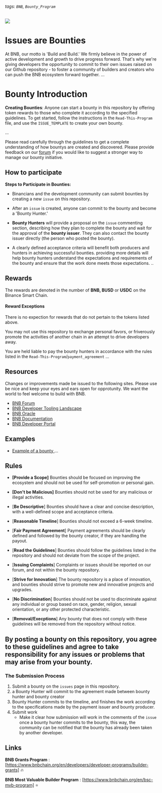 ###### tags: `BNB`, `Bounty_Program`
![](https://hackmd.io/_uploads/ByATdxWii.png)

# Issues are Bounties 
At BNB, our motto is 'Build and Build.' We firmly believe in the power of active development and growth to drive progress forward. That's why we're giving developers the opportunity to commit to their own issues raised on our Github repository - to foster a community of builders and creators who can push the BNB ecosystem forward together.
...
# Bounty Introduction
**Creating Bounties**: Anyone can start a bounty in this repository by offering token rewards to those who complete it according to the specified guidelines. To get started, follow the instructions in the `Read-This-Program` file, and use the `ISSUE_TEMPLATE` to create your own bounty.

...

Please read carefully through the guidelines to get a complete understanding of how bountys are created and discovered. Please provide feedback on our [forum](https://forum.bnbchain.org/) if you would like to suggest a stronger way to manage our bounty initiative. 
## How to participate 
**Steps to Participate in Bounties:**

- Binancians and the development community can submit bounties by creating a new `issue` on this repository.

- After an `issue` is created, anyone can commit to the bounty and become a 'Bounty Hunter.'

- **Bounty Hunters** will provide a proposal on the `issue` commenting section, describing how they plan to complete the bounty and wait for the approval of the **bounty issuer**. They can also contact the bounty issuer directly (the person who posted the bounty).

- A clearly defined acceptance criteria will benefit both producers and hunters in achieving successful bounties. providing more details will help bounty hunters understand the expectations and requirements of the bounty and ensure that the work done meets those expectations.
..
## Rewards 
The rewards are denoted in the number of **BNB, BUSD** or **USDC** on the Binance Smart Chain.

#### Reward Exceptions
There is no expection for rewards that do not pertain to the tokens listed above. 

You may not use this repository to exchange personal favors, or friverously promote the activities of another chain in an attempt to drive developers away. 

You are held liable to pay the bounty hunters in accordance with the rules listed in the `Read-This-Program`/`payment_agreement` 
...
## Resources 
Changes or improvements made be issued to the following sites. Please use be nice and keep your eyes and ears open for opprotunity. We want the world to feel welcome to build with BNB.
- [BNB Forum](https://forum.bnbchain.org/)
- [BNB Developer Tooling Landscape](https://nodereal.io/bnb-dev-tools)
- [BNB Oracle](https://oracle.binance.com/en)
- [BNB Documentation](https://docs.bnbchain.org/docs/overview)
- [BNB Developer Portal](https://bnbdev.community/library/projects)
## Examples
- [Example of a bounty ](https://github.com/DylanCkawalec/cv/issues/1)
...
## Rules
- **[Provide a Scope]** Bounties should be focused on improving the ecosystem and should not be used for self-promotion or personal gain.

- **[Don't be Malicious]** Bounties should not be used for any malicious or illegal activities.

- [**Be Descriptive**] Bounties should have a clear and concise description, with a well-defined scope and acceptance criteria.

- [**Reasonable Timeline**] Bounties should not exceed a 6-week timeline.

- [**Fair Payment Agreement**] Payment agreements should be clearly defined and followed by the bounty creator, if they are handling the payout.

- [**Read the Guidelines**] Bounties should follow the guidelines listed in the repository and should not deviate from the scope of the project.

- [**Issuing Complaints**] Complaints or issues should be reported on our forum, and not within the bounty repository.

- [**Strive for Innovation**] The bounty repository is a place of innovation, and bounties should strive to promote new and innovative projects and upgrades.

- [**No Discrimination**] Bounties should not be used to discriminate against any individual or group based on race, gender, religion, sexual orientation, or any other protected characteristic.

- [**Removal/Execptions**] Any bounty that does not comply with these guidelines will be removed from the repository without notice.
> 
**By posting a bounty on this repository, you agree to these guidelines and agree to take responsibility for any issues or problems that may arise from your bounty.**
- 
### The Submission Process
1. Submit a bounty on the `issues` page in this repository. 
2. a Bounty Hunter will commit to the agreement made between bounty hunter and bounty creator
3. Bounty Hunter commits to the timeline, and finishes the work according to the specifications made by the payment issuer and bounty producer. 
4. Submit work
    - Make it clear how submission will work in the comments of the `issue` once a bounty hunter commits to the bounty, this way, the community can be notified that the bounty has already been taken by another developer.


## Links
**BNB Grants Program** : [https://www.bnbchain.org/en/developers/developer-programs/builder-grants] 🔥
 
**BNB Most Valuable Builder Program** : [https://www.bnbchain.org/en/bsc-mvb-program] ⭐️

